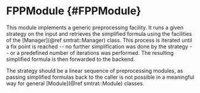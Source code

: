 # FPPModule {#FPPModule}

This module implements a generic preprocessing facility.
It runs a given strategy on the input and retrieves the simplified formula using the facilities of the [Manager](@ref smtrat::Manager) class.
This process is iterated until a fix point is reached -- no further simplification was done by the strategy -- or a predefined number of iterations was performed.
The resulting simplified formula is then forwarded to the backend.

The strategy should be a linear sequence of preprocessing modules, as passing simplified formulas back to the caller is not possible in a meaningful way for general [Module](@ref smtrat::Module) classes.

